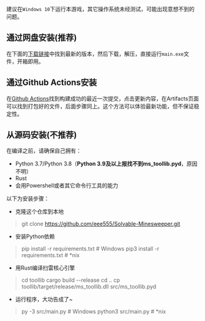 建议在`Windows 10`下运行本游戏，其它操作系统未经测试，可能出现意想不到的问题。

## 通过网盘安装(推荐)
在下面的[下载链接](#下载链接)中找到最新的版本，然后下载，解压，直接运行`main.exe`文件，开箱即用。

## 通过Github Actions安装
在[Github Actions](https://github.com/eee555/Solvable-Minesweeper/actions)找到构建成功的最近一次提交，点击更新内容，在Artifacts页面可以找到打包好的文件，后面步骤同上。这个方法可以体验最新功能，但不保证稳定性。

## 从源码安装(不推荐)
在编译之前，请确保自己拥有：
* Python 3.7/Python 3.8（**Python 3.9及以上报找不到ms_toollib.pyd**，原因不明）
* Rust
* 会用Powershell或者其它命令行工具的能力

以下为安装步骤：
* 克隆这个仓库到本地

> git clone https://github.com/eee555/Solvable-Minesweeper.git

* 安装Python依赖

> pip install -r requirements.txt # Windows
> pip3 install -r requirements.txt # *nix

*   用Rust编译扫雷核心引擎

> cd toollib
> cargo build --release
> cd ..
> cp toollib/target/release/ms_toollib.dll src/ms_toollib.pyd

* 运行程序，大功告成了~

> py -3 src/main.py # Windows
> python3 src/main.py # *nix
